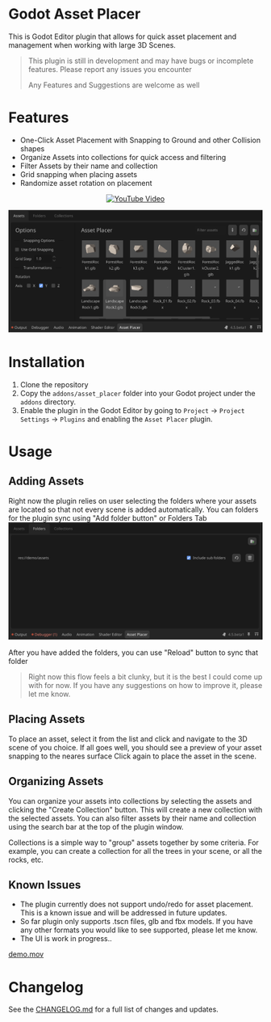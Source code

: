 # Godot Asset Placer
This is Godot Editor plugin that allows for quick asset placement and management when working with large 3D Scenes.

> This plugin is still in development and may have bugs or incomplete features. Please report any issues you encounter
>
> Any Features and Suggestions are welcome as well

# Features
- One-Click Asset Placement with Snapping to Ground and other Collision shapes
- Organize Assets into collections for quick access and filtering
- Filter Assets by their name and collection
- Grid snapping when placing assets
- Randomize asset rotation on placement

<p align="center">
  <a href="https://youtu.be/ffRDdsYeiqM" target="_blank">
    <img src="https://img.youtube.com/vi/ffRDdsYeiqM/0.jpg" alt="YouTube Video" />
  </a>
</p>

![addon_preview.png](docs/addon_preview.png)

# Installation
1. Clone the repository
2. Copy the `addons/asset_placer` folder into your Godot project under the `addons` directory.
3. Enable the plugin in the Godot Editor by going to `Project` -> `Project Settings` -> `Plugins` and enabling the `Asset Placer` plugin.

# Usage
## Adding Assets
Right now the plugin relies on user selecting the folders where your assets are located so that not every scene is added automatically.
You can folders for the plugin sync using "Add folder button" or Folders Tab
![addon_folders.png](docs/addon_folders.png)

After you have added the folders, you can use "Reload" button to sync that folder
> Right now this flow feels a bit clunky, but it is the best I could come up with for now. If you have any suggestions on how to improve it, please let me know.

## Placing Assets
To place an asset, select it from the list and click and navigate to the 3D scene of you choice. If all goes well, you should see a preview of your asset snapping to the neares surface
Click again to place the asset in the scene.

## Organizing Assets
You can organize your assets into collections by selecting the assets and clicking the "Create Collection" button. This will create a new collection with the selected assets. You can also filter assets by their name and collection using the search bar at the top of the plugin window.

Collections is a simple way to "group" assets together by some criteria. For example, you can create a collection for all the trees in your scene, or all the rocks, etc.

## Known Issues
- The plugin currently does not support undo/redo for asset placement. This is a known issue and will be addressed in future updates.
- So far plugin only supports .tscn files, glb and fbx models. If you have any other formats you would like to see supported, please let me know.
- The UI is work in progress..

[demo.mov](docs/demo.mov)

# Changelog
See the [CHANGELOG.md](CHANGELOG.md) for a full list of changes and updates.